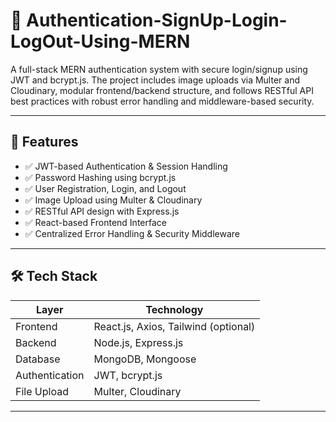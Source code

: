 # 🔐 Authentication-SignUp-Login-LogOut-Using-MERN

A full-stack MERN authentication system with secure login/signup using JWT and bcrypt.js. The project includes image uploads via Multer and Cloudinary, modular frontend/backend structure, and follows RESTful API best practices with robust error handling and middleware-based security.

---

## 🚀 Features

- ✅ JWT-based Authentication & Session Handling
- ✅ Password Hashing using bcrypt.js
- ✅ User Registration, Login, and Logout
- ✅ Image Upload using Multer & Cloudinary
- ✅ RESTful API design with Express.js
- ✅ React-based Frontend Interface
- ✅ Centralized Error Handling & Security Middleware

---

## 🛠️ Tech Stack

| Layer       | Technology           |
|-------------|----------------------|
| Frontend    | React.js, Axios, Tailwind (optional) |
| Backend     | Node.js, Express.js  |
| Database    | MongoDB, Mongoose    |
| Authentication | JWT, bcrypt.js    |
| File Upload | Multer, Cloudinary   |

---


